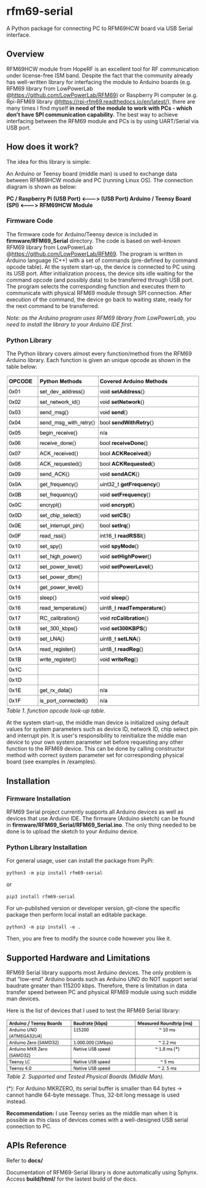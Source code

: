 rfm69-serial 
============
A Python package for connecting PC to RFM69HCW board via USB Serial interface.

Overview
--------
RFM69HCW module from HopeRF is an excellent tool for RF communication under license-free ISM band. Despite the fact that
the community already has well-written library for interfacing the module to Arduino boards (e.g. RFM69 library from LowPowerLab @https://github.com/LowPowerLab/RFM69)
or Raspberry Pi computer (e.g. Rpi-RFM69 library @https://rpi-rfm69.readthedocs.io/en/latest/), there are many times I find myself **in need of the module to work with PCs - which don't have SPI communication capability.** 
The best way to achieve interfacing between the RFM69 module and PCs is by using UART/Serial via USB port.

How does it work?
-----------------
The idea for this library is simple: 

An Arduino or Teensy board (middle man) is used to exchange data between RFM69HCW module and PC (running Linux OS). 
The connection diagram is shown as below:

**PC / Raspberry Pi (USB Port) <---> (USB Port) Arduino / Teensy Board (SPI) <---> RFM69HCW Module**

### Firmware Code
The firmware code for Arduino/Teensy device is included in **firmware/RFM69_Serial** directory. The code is based on well-known
RFM69 library from LowPowerLab @https://github.com/LowPowerLab/RFM69. The program is written in Arduino language (C++) with 
a set of commands (pre-defined by command opcode table). At the system start-up, the device is connected to PC using its USB port. 
After initialization process, the device sits idle waiting for the command opcode (and possibly data) to be transferred through USB port. 
The program selects the corresponding function and executes them to communicate with physical RFM69 module through SPI connection.
After execution of the command, the device go back to waiting state, ready for the next command to be transferred.

_Note: as the Arduino program uses RFM69 library from LowPowerLab, you need to install the library to your Arduino IDE first._

### Python Library
The Python library covers almost every function/method from the RFM69 Arduino library. Each function is given an unique opcode
as shown in the table below:

![RFM69 Serial Function LUT](/img/RFM69_Serial_function_LUT.jpg)
_Table 1. function opcode look-up table._

At the system start-up, the middle man device is initialized using default values for system parameters such as device ID, 
network ID, chip select pin and interrupt pin. It is user's responsibility to reinitialize the middle man device to your 
own system parameter set before requesting any other function to the RFM69 device. This can be done by calling constructor method
with correct system parameter set for corresponding physical board (see examples in /examples).

Installation
------------
### Firmware Installation
RFM69 Serial project currently supports all Arduino devices as well as devices that use Arduino IDE. The firmware (Arduino sketch)
can be found in **firmware/RFM69_Serial/RFM69_Serial.ino**. The only thing needed to be done is to upload the sketch to your 
Arduino device.

### Python Library Installation
For general usage, user can install the package from PyPi:

`python3 -m pip install rfm69-serial`

or 

`pip3 install rfm69-serial`

For un-published version or developer version, git-clone the specific package then perform local install an editable package.

`python3 -m pip install -e .`

Then, you are free to modify the source code however you like it.

Supported Hardware and Limitations
----------------------------------
RFM69 Serial library supports most Arduino devices. The only problem is that "low-end" Arduino boards such as Arduino UNO
do NOT support serial baudrate greater than 115200 kbps. Therefore, there is limitation in data transfer speed between 
PC and physical RFM69 module using such middle man devices.

Here is the list of devices that I used to test the RFM69 Serial library:

![Supported Device List](/img/Arduino_USB_serial_speed.jpg)
_Table 2. Supported and Tested Physical Boards (Middle Man)._

(*): For Arduino MKRZERO, its serial buffer is smaller than 64 bytes -> cannot handle 64-byte message. Thus, 32-bit long
message is used instead.

**Recommendation:** I use Teensy series as the middle man when it is possible as this class of devices comes with a well-designed
USB serial connection to PC.

APIs Reference
--------------
Refer to **docs/**

Documentation of RFM69-Serial library is done automatically using Sphynx.
Access **build/html/** for the lastest build of the docs.
